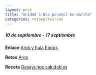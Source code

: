 ```yaml
---
layout: post
title: "Unidad 1:Nos ponemos en marcha"
categories: retosporcursos
---
```


##### *10 de septiembre - 17 septiembre*

**Enlace** [Aros y hula hoops](https://danieledufis.github.io/comba/aros-hulahoops)

**Retos** [Aros](https://danieledufis.github.io/pdfs/Aros-retos-4.pdf)

**Receta** [Desayunos saludables](https://danieledufis.github.io/pdfs/Receta-DESAYUNOS%20SALUDABLES.pdf)
